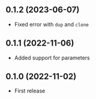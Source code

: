 ## 0.1.2 (2023-06-07)

- Fixed error with `dup` and `clone`

## 0.1.1 (2022-11-06)

- Added support for parameters

## 0.1.0 (2022-11-02)

- First release
